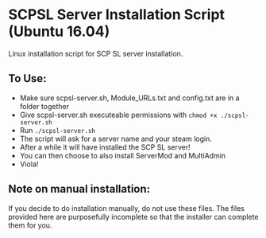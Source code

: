 # SCPSL Server Installation Script (Ubuntu 16.04)
Linux installation script for SCP SL server installation.

## To Use:
- Make sure scpsl-server.sh, Module_URLs.txt and config.txt are in a folder together
- Give scpsl-server.sh executeable permissions with `chmod +x ./scpsl-server.sh`
- Run `./scpsl-server.sh`
- The script will ask for a server name and your steam login.
- After a while it will have installed the SCP SL server!
- You can then choose to also install ServerMod and MultiAdmin
- Viola!

## Note on manual installation:
If you decide to do installation manually, do not use these files. The files provided here are purposefully incomplete so that the installer can complete them for you.
